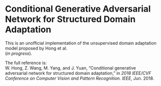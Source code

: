 # Conditional Generative Adversarial Network for Structured Domain Adaptation
This is an unofficial implementation of the unsupervised domain adaptation model proposed by Hong et al. <br />
(*in progress*).

The full reference is:<br />
W. Hong, Z. Wang, M. Yang, and J. Yuan, “Conditional generative adversarial network for structured domain adaptation,” in *2018 IEEE/CVF Conference on Computer Vision and Pattern
Recognition. IEEE*, Jun. 2018.


